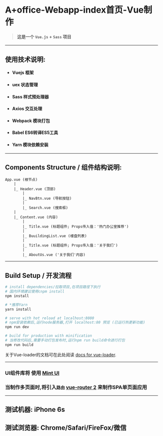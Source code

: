 # A+office-Webapp-index首页-Vue制作

> #### 这是一个 `Vue.js` + `Sass` 项目
***
## 使用技术说明:
* #### Vuejs           框架
* #### uex            状态管理
* #### Sass            样式预处理器
* #### Axios           交互处理
* #### Webpack         模块打包
* #### Babel           ES6转译ES5工具
* #### Yarn            模块依赖安装

***
## Components Structure / 组件结构说明:
```
App.vue (根节点)
    |
    |_ Header.vue (顶部)
        |
        |_ NavBtn.vue (导航按钮)
        |
        |_ Search.vue (搜索框)
    |
    |_ Content.vue (内容)
        |
        |_ Title.vue (标题组件; Props传入值：'热门办公室推荐')
        |
        |_ BuuildingList.vue (楼盘列表)
        |
        |_ Title.vue (标题组件; Props传入值：'关于我们')
        |
        |_ AboutUs.vue ('关于我们'内容)

```
***

## Build Setup / 开发流程

``` bash
# install dependencies/拉取项目,在项目路径下执行
# 国内环境建议使用cnpm install
npm install

# *推荐Yarn
yarn install

# serve with hot reload at localhost:8080
# npm安装依赖后,运行node服务器,打开 localhost:80 预览 (已运行热更新功能)
npm run dev

# build for production with minification
# 当修改代码后,需要手动打包发布时,运行npm run build命令进行打包
npm run build
```

关于Vue-loader的文档可在此处阅读 [docs for vue-loader](http://vuejs.github.io/vue-loader).

***

### UI组件库将 使用 [Mint UI](http://mint-ui.github.io/#!/zh-cn)

### 当制作多页面时,将引入`路由` [vue-router 2](http://router.vuejs.org/zh-cn/) 来制作SPA单页面应用

***


## 测试机器: iPhone 6s

## 测试浏览器: Chrome/Safari/FireFox/微信
